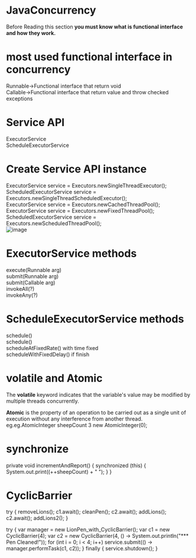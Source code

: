 # JavaConcurrency

Before Reading this section **you must know what is functional interface and how they work.**
<br>
# most used functional interface in concurrency

Runnable->Functional interface that return void<br>
Callable->Functional interface that return value and throw checked exceptions

# Service API
ExecutorService<br>
ScheduleExecutorService

# Create Service API instance
ExecutorService service = Executors.newSingleThreadExecutor();<br>
ScheduledExecutorService service = Executors.newSingleThreadScheduledExecutor();<br>
ExecutorService service = Executors.newCachedThreadPool();<br>
ExecutorService service = Executors.newFixedThreadPool();<br>
ScheduledExecutorService service = Executors.newScheduledThreadPool();<br>
![image](https://github.com/yannainghtwe0505/JavaConcurrency/assets/95702171/f0f9d8a7-62d4-4e50-9067-ea65ddf3f24d)

# ExecutorService  methods
execute(Runnable arg)<br>
submit(Runnable arg)<br>
submit(Callable arg)<br>
invokeAll(?)<br>
invokeAny(?)

# ScheduleExecutorService methods
schedule()<br>
schedule()<br>
scheduleAtFixedRate() with time fixed<br>
scheduleWithFixedDelay() if finish

# volatile and Atomic
The **volatile** keyword indicates that the variable's value may be modified by multiple threads concurrently.<br>

**Atomic** is the property of an operation to be carried out as a single unit of execution without any interference from another thread.<br>
eg.eg.AtomicInteger sheepCount 3 new AtomicInteger(0);

# synchronize
 private void incrementAndReport() {
        synchronized (this) {
            System.out.print((++sheepCount) + " ");
        }
    }
# CyclicBarrier
 try {
            removeLions();
            c1.await();
            cleanPen();
            c2.await();
            addLions();
            c2.await();
            addLions2();
        }

  try {
            var manager = new LionPen_with_CyclicBarrier();
            var c1 = new CyclicBarrier(4);
            var c2 = new CyclicBarrier(4, () -> System.out.println("*** Pen Cleaned!"));
            for (int i = 0; i < 4; i++)
                service.submit(() -> manager.performTask(c1, c2));
        } finally {
            service.shutdown();
        }      
